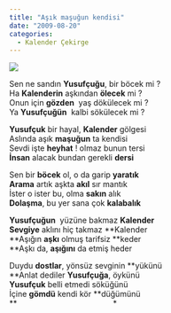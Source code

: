 ```yaml
---
title: "Aşık maşuğun kendisi"
date: "2009-08-20"
categories: 
  - Kalender Çekirge
---
```


![](../uploads/image/flaveolum.jpg)

Sen ne sandın **Yusufçuğu**, bir böcek mi ?  
Ha **Kalenderin** aşkından **ölecek** mi ?  
Onun için **gözden**  yaş dökülecek mi ?  
Ya **Yusufçuğün**  kalbi sökülecek mi ?

**Yusufçuk** bir hayal, **Kalender** gölgesi  
Aslında aşık **maşuğun** ta kendisi  
Sevdi işte **heyhat** ! olmaz bunun tersi  
**İnsan** alacak bundan gerekli **dersi**

Sen bir **böcek** ol, o da garip **yaratık  
Arama** artık aşkta **akıl** sır mantık  
İster o ister bu, olma **sakın** alık  
**Dolaşma**, bu yer sana çok **kalabalık**

**Yusufçuğun**  yüzüne bakmaz **Kalender  
Sevgiye** aklını hiç takmaz **Kalender  
**Aşığın **aşkı** olmuş tarifsiz **keder  
**Aşkı da, **aşığını** da etmiş heder

Duydu **dostlar**, yönsüz sevginin **yükünü  
**Anlat dediler **Yusufçuğa**, öykünü  
**Yusufçuk** belli etmedi söküğünü  
İçine **gömdü** kendi kör **düğümünü  
**                                            \*
